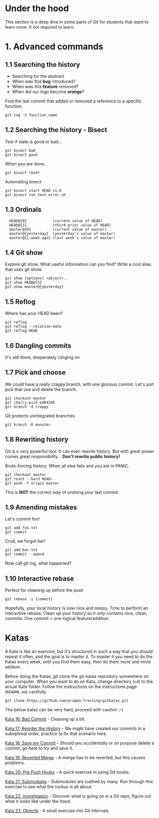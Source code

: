 # Under the hood
This section is a deep dive in some parts of Git for students that want to learn more. It not required to learn.


# 1. Advanced commands

## 1.1 Searching the history
- Searching for the abstract
- When was this **bug** introduced?
- When was this **feature** removed?
- When did our logo become **orange**?

Find the last commit that added or removed a reference to a specific function:
```
git log -S function_name
```
## 1.2 Searching the history - Bisect
Test if state is good or bad…
```
git bisect bad
git bisect good
```
When you are done...
```
git bisect reset
```
Automating bisect
```
git bisect start HEAD v1.0
git bisect run test-error.sh
```

## 1.3 Ordinals

      HEAD@{0}            (current value of HEAD)
      HEAD@{3}         	  (third prior value of HEAD)
      master@{0}  	      (current value of master)
      master@{yesterday}  (yesterday's value of master)
      master@{1.week.ago} (last week's value of master)

## 1.4 Git show
Explore git show.
What useful information can you find?
Write a cool alias that uses git show.
```
git show [options] <object>..
git show HEAD@{5}
git show master@{yesterday}
```

## 1.5 Reflog
Where has your HEAD been?
```
git reflog
git reflog --relative-date
git reflog HEAD
```

## 1.6 Dangling commits
It's still there, desperately clinging on

## 1.7 Pick and choose
We could have a really crappy branch, with one glorious commit.
Let's just pick that one and delete the branch.
```
git checkout master
git cherry-pick ed84249
git branch -d crappy
```
Git protects unintegrated branches
```
git branch -D monster
```

## 1.8 Rewriting history
Git is a very powerful tool.
It can even rewrite history.
But with great power comes great responsibility...
**Don't rewrite public history!**

Brute-forcing history. When all else fails and you are in PANIC.
```
git checkout master
git reset --hard HEAD~
git push -f origin master
```
This is **NOT** the correct way of undoing your last commit.

## 1.9 Amending mistakes
Let's commit foo!
```
git add foo.txt
git commit
```
Crud, we forgot bar!
```
git add bar.txt
git commit --amend
```
Now call git log, what happened?

## 1.10 Interactive rebase
Perfect for cleaning up before the push
```
git rebase -i [commit]
```
Hopefully, your local history is now nice and messy.
Time to perform an interactive rebase.
Clean up your history so it only contains nice, clean, commits.
One commit = one logical feature/addition

# Katas
A Kata is like an exercise, but it's structured in such a way that you should repeat it often, and the goal is to master it. To master it you need to do the Katas every week, until you find them easy, then do them more and more seldom.

Before doing the Katas, git clone the git-katas repository somewhere on your computer. When you want to do an Kata, change directory (`cd`) to the actual Kata folder. Follow the instructions on the instructions page (`README.md`) carefully.
```
git clone https://github.com/praqma-training/gitkatas.git
```

The below katas can be very hard, proceed with caution ;-)

[Kata 16: Bad Commit](https://github.com/praqma-training/git-katas/blob/master/bad-commit) - Cleaning up a bit.

[Kata 17: Reorder the History](https://github.com/praqma-training/git-katas/blob/master/reorder-the-history) - We might have created our commits in a suboptimal order, practice to fix that scenario here.

[Kata 18: Save my Commit](https://github.com/praqma-training/git-katas/blob/master/save-my-commit) - Should you accidentally or on purpose delete a commit, go here to try and save it.

[Kata 19: Reverted Merge](https://github.com/praqma-training/git-katas/blob/master/reverted-merge) - A merge has to be reverted, but this causes problems.

[Kata 20: Pre Push Hooks](https://github.com/praqma-training/git-katas/blob/master/pre-push) - A quick exercise in using Git hooks.

[Kata 21: Submodules](https://github.com/praqma-training/git-katas/blob/master/submodules) - Submodules are loathed by many. Run through this exercise to see what the ruckus is all about.

[Kata 22: Investigation](https://github.com/praqma-training/git-katas/blob/master/investigation) - Discover what is going on in a Git repo, figure out what it looks like under the hood.

[Kata 23: Objects](https://github.com/praqma-training/git-katas/blob/master/objects) - A small exercise into Git internals.
